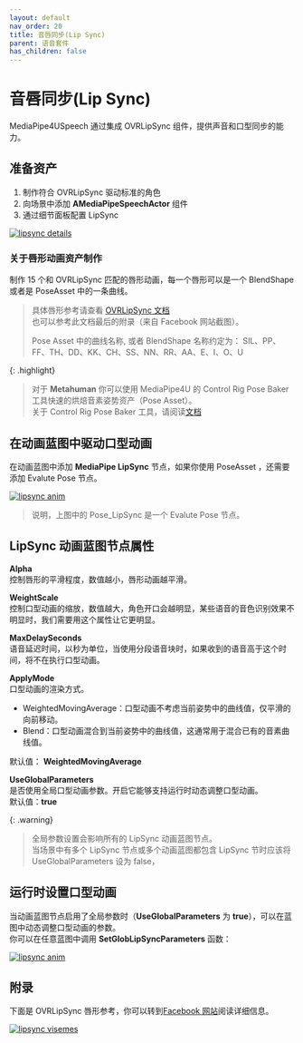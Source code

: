 ```yaml
---
layout: default
nav_order: 20
title: 音唇同步(Lip Sync)
parent: 语音套件
has_children: false
---
```


# 音唇同步(Lip Sync)

MediaPipe4USpeech 通过集成 OVRLipSync 组件，提供声音和口型同步的能力。   

## 准备资产

1. 制作符合 OVRLipSync 驱动标准的角色   
1. 向场景中添加 **AMediaPipeSpeechActor** 组件
1. 通过细节面板配置 LipSync   

[![lipsync details](./images/lip_sync_details.jpg "lipsync details")](./images/lip_sync_details.jpg)

### 关于唇形动画资产制作   

制作 15 个和 OVRLipSync 匹配的唇形动画，每一个唇形可以是一个 BlendShape 或者是 PoseAsset 中的一条曲线。   
> 具体唇形参考请查看 [OVRLipSync 文档](https://developer.oculus.com/documentation/unity/audio-ovrlipsync-viseme-reference)   
> 也可以参考此文档最后的附录（来自 Facebook 网站截图）。   
>    
> Pose Asset 中的曲线名称, 或者 BlendShape 名称约定为： SIL、PP、FF、TH、DD、KK、CH、SS、NN、RR、AA、E、I、O、U   


{: .highlight}
> 对于 **Metahuman** 你可以使用 MediaPipe4U 的 Control Rig Pose Baker 工具快速的烘焙音素姿势资产（Pose Asset）。   
> 关于 Control Rig Pose Baker 工具，请阅读[文档](../ue_tools/control_rig_pose_baker.md)


## 在动画蓝图中驱动口型动画

在动画蓝图中添加 **MediaPipe LipSync** 节点，如果你使用 PoseAsset ，还需要添加 Evalute Pose 节点。

[![lipsync anim](./images/lip_sync_anim_blueprint.jpg "lipsync anim")](./images/lip_sync_anim_blueprint.jpg)

> 说明，上图中的 Pose_LipSync 是一个 Evalute Pose 节点。


## LipSync 动画蓝图节点属性

**Alpha**   
控制唇形的平滑程度，数值越小，唇形动画越平滑。

**WeightScale**   
控制口型动画的缩放，数值越大，角色开口会越明显，某些语音的音色识别效果不明显时，我们需要用这个属性让它更明显。

**MaxDelaySeconds**   
语音延迟时间，以秒为单位，当使用分段语音块时，如果收到的语音高于这个时间，将不在执行口型动画。

**ApplyMode**   
口型动画的渲染方式。
- WeightedMovingAverage：口型动画不考虑当前姿势中的曲线值，仅平滑的向前移动。
- Blend：口型动画混合到当前姿势中的曲线值，这通常用于混合已有的音素曲线值。   

默认值： **WeightedMovingAverage**   

**UseGlobalParameters**   
是否使用全局口型动画参数。开启它能够支持运行时动态调整口型动画。   
默认值：**true**

{: .warning}
> 全局参数设置会影响所有的 LipSync 动画蓝图节点。   
> 当场景中有多个 LipSync 节点或多个动画蓝图都包含 LipSync 节时应该将 UseGlobalParameters 设为 false，

## 运行时设置口型动画

当动画蓝图节点启用了全局参数时（**UseGlobalParameters** 为 **true**），可以在蓝图中动态调整口型动画的参数。   
你可以在任意蓝图中调用 **SetGlobLipSyncParameters** 函数：

[![lipsync anim](./images/lip_sync_set_global_params.jpg "lipsync anim")](./images/lip_sync_set_global_params.jpg)

## 附录

下面是 OVRLipSync 唇形参考，你可以转到[Facebook 网站](https://developer.oculus.com/documentation/unity/audio-ovrlipsync-viseme-reference)阅读详细信息。

[![lipsync visemes](./images/lip_sync_visemes.jpg "lipsync visemes")](./images/lip_sync_visemes.jpg)